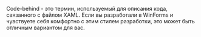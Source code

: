Code-behind - это термин, используемый для описания кода, связанного с файлом XAML. Если вы разработали в WinForms и чувствуете себя комфортно с этим стилем разработки, это может быть отличным вариантом для вас.